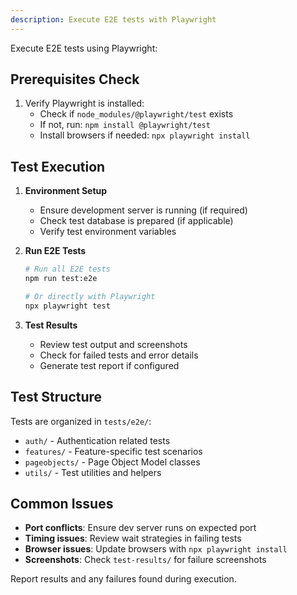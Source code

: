 ```yaml
---
description: Execute E2E tests with Playwright
---
```


Execute E2E tests using Playwright:

## Prerequisites Check
1. Verify Playwright is installed:
   - Check if `node_modules/@playwright/test` exists
   - If not, run: `npm install @playwright/test`
   - Install browsers if needed: `npx playwright install`

## Test Execution
1. **Environment Setup**
   - Ensure development server is running (if required)
   - Check test database is prepared (if applicable)
   - Verify test environment variables

2. **Run E2E Tests**
   ```bash
   # Run all E2E tests
   npm run test:e2e
   
   # Or directly with Playwright
   npx playwright test
   ```

3. **Test Results**
   - Review test output and screenshots
   - Check for failed tests and error details
   - Generate test report if configured

## Test Structure
Tests are organized in `tests/e2e/`:
- `auth/` - Authentication related tests
- `features/` - Feature-specific test scenarios  
- `pageobjects/` - Page Object Model classes
- `utils/` - Test utilities and helpers

## Common Issues
- **Port conflicts**: Ensure dev server runs on expected port
- **Timing issues**: Review wait strategies in failing tests
- **Browser issues**: Update browsers with `npx playwright install`
- **Screenshots**: Check `test-results/` for failure screenshots

Report results and any failures found during execution.
